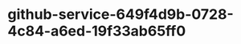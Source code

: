 github-service-649f4d9b-0728-4c84-a6ed-19f33ab65ff0
===================================================

